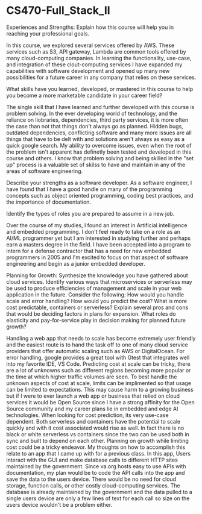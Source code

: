 # CS470-Full_Stack_II

Experiences and Strengths: Explain how this course will help you in reaching your professional goals.

In this course, we explored several services offered by AWS. These services such as S3, API gateway, Lambda are common tools offered by many cloud-computing companies. In learning the functionality, use-case, and integration of these clout-computing services I have expanded my capabilities with software development and opened up many new possibilities for a future career in any company that relies on these services. 

What skills have you learned, developed, or mastered in this course to help you become a more marketable candidate in your career field?

The single skill that I have learned and further developed with this course is problem solving. In the ever developing world of technology, and the reliance on liobraries, dependencies, third party services, it is more often the case than not that things don't always go as planned. Hidden bugs, outdated dependencies, conflicting software and many more issues are all things that have to be delt with and solutions aren't always as easy as a quick google search. My ability to overcome issues, even when the root of the problem isn't apparent has definetly been tested and developed in this course and others. I know that problem solving and being skilled in the "set up" process is a valuable set of skilss to have and maintain in any of the areas of software engineering. 





Describe your strengths as a software developer.
As a software engineer, I have found that I have a good handle on many of the programming concepts such as object oriented programming, coding best practices, and the importance of documentation. 

Identify the types of roles you are prepared to assume in a new job.

Over the course of my studies, I found an interest in Artificial intelligence and embedded programming. I don't feel ready to take on a role as an AI/ML programmer yet but I am interested in studying further and perhaps earn a masters degree in the field. I have been accepted into a program to intern for a defense contractor that has a need for new embedded programmers in 2005 and I'm excited to focus on that aspect of software engineering and begin as a junior embedded developer. 

Planning for Growth: Synthesize the knowledge you have gathered about cloud services.
Identify various ways that microservices or serverless may be used to produce efficiencies of management and scale in your web application in the future. Consider the following:
How would you handle scale and error handling?
How would you predict the cost?
What is more cost predictable, containers or serverless?
Explain several pros and cons that would be deciding factors in plans for expansion.
What roles do elasticity and pay-for-service play in decision making for planned future growth?

Handling a web app that needs to scale has become extremely user friendly and the easiest route is to hand the task off to one of many cloud service providers that offer automatic scaling such as AWS or DigitalOcean. For error handling, google provides a great tool with Gtest that integrates well into my favorite IDE, VS Code. Predicting cost at scale can be tricky, there are a lot of unknowns such as different regions becoming more popular or the time at which higher traffic volumes are seen. To best handle the unknown aspects of cost at scale, limits can be implimented so that usage can be limited to expectations. This may cause harm to a growing business but if I were to ever launch a web app or business that relied on cloud services it would be Open Source since I have a strong affinity for the Open Source community and my career plans lie in embedded and edge AI technologies. 
When looking for cost prediction, its very use-case dependent. Both serverless and containers have the potential to scale quickly and with it cost associated would rise as well. In fact there is no black or white serverless vs containers since the two can be used both in sync and built to depend on each other. Planning on growth while limiting cost could be a tricky endeavor. My thoughts on how to accomplish this relate to an app that I came up with for a previous class. In this app, Users interact with the GUI and make database calls to different HTTP sites maintained by the government. Since va.org hosts easy to use APIs with documentation, my plan would be to code the API calls into the app and save the data to the users device. There would be no need for cloud storage, function calls, or other costly cloud-computing services. The database is already maintained by the government and the data pulled to a single users device are only a few lines of text for each call so size on the users device wouldn't be a problem either.
